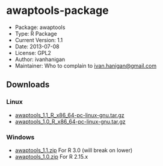 awaptools-package
========================================================

* Package: 	awaptools
* Type: 	R Package
* Current Version:	1.1
* Date: 	2013-07-08
* License: 	GPL2
* Author: ivanhanigan
* Maintainer: Who to complain to <ivan.hanigan@gmail.com>


## Downloads
### Linux 
* [awaptools_1.1_R_x86_64-pc-linux-gnu.tar.gz](/tools/awaptools/awaptools_1.1_R_x86_64-pc-linux-gnu.tar.gz)
* [awaptools_1.0_R_x86_64-pc-linux-gnu.tar.gz](/tools/awaptools/awaptools_1.0_R_x86_64-pc-linux-gnu.tar.gz)

### Windows
* [awaptools_1.1.zip](/tools/awaptools/awaptools_1.1.zip) For R 3.0 (will break on lower)
* [awaptools_1.0.zip](/tools/awaptools/awaptools_1.0.zip) For R 2.15.x
